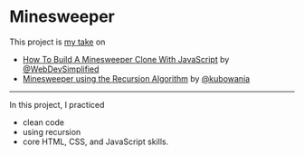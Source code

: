 # Minesweeper

This project is [my take](https://hashlog5.github.io/Minesweeper/) on

- [How To Build A Minesweeper Clone With JavaScript](https://youtu.be/kBMnD_aElCQ) by [@WebDevSimplified](https://github.com/WebDevSimplified/JavaScript-Simplified-Advanced-Projects/tree/main/15-minesweeper/before)
- [Minesweeper using the Recursion Algorithm](https://youtu.be/rxdGAKRndz8) by [@kubowania](https://github.com/kubowania/minesweeper)

---

In this project, I practiced

- clean code
- using recursion
- core HTML, CSS, and JavaScript skills.
